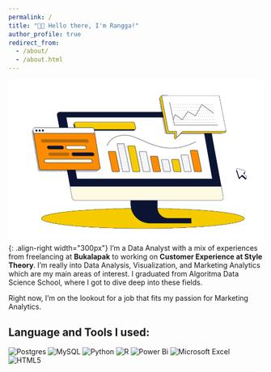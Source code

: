 ```yaml
---
permalink: /
title: "👋🏼 Hello there, I'm Rangga!"
author_profile: true
redirect_from: 
  - /about/
  - /about.html
---
```


![Illustration of combining vision and language modalities](/images/datviz.png){: .align-right width="300px"}
I’m a Data Analyst with a mix of experiences from freelancing at **Bukalapak** to working on **Customer Experience at Style Theory**. I’m really into Data Analysis, Visualization, and Marketing Analytics which are my main areas of interest. I graduated from Algoritma Data Science School, where I got to dive deep into these fields. 

Right now, I’m on the lookout for a job that fits my passion for Marketing Analytics. 

## Language and Tools I used:

![Postgres](https://img.shields.io/badge/postgres-%23316192.svg?style=for-the-badge&logo=postgresql&logoColor=white)
![MySQL](https://img.shields.io/badge/mysql-4479A1.svg?style=for-the-badge&logo=mysql&logoColor=white)
![Python](https://img.shields.io/badge/python-3670A0?style=for-the-badge&logo=python&logoColor=ffdd54)
![R](https://img.shields.io/badge/r-%23276DC3.svg?style=for-the-badge&logo=r&logoColor=white)
![Power Bi](https://img.shields.io/badge/power_bi-F2C811?style=for-the-badge&logo=powerbi&logoColor=black)
![Microsoft Excel](https://img.shields.io/badge/Microsoft_Excel-217346?style=for-the-badge&logo=microsoft-excel&logoColor=white)
![HTML5](https://img.shields.io/badge/html5-%23E34F26.svg?style=for-the-badge&logo=html5&logoColor=white)


